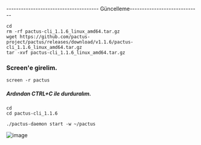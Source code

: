 -------------------------------------- Güncelleme-----------------------------
```
cd
rm -rf pactus-cli_1.1.6_linux_amd64.tar.gz
wget https://github.com/pactus-project/pactus/releases/download/v1.1.6/pactus-cli_1.1.6_linux_amd64.tar.gz
tar -xvf pactus-cli_1.1.6_linux_amd64.tar.gz
```
### Screen'e girelim. 
```
screen -r pactus
```
##### Ardından CTRL+C ile durduralım.
```
cd
cd pactus-cli_1.1.6
```
```
./pactus-daemon start -w ~/pactus
```

![image](https://github.com/Core-Node-Team/Testnet-TR/assets/91562185/7834e042-8050-47b3-8d28-f801da54e149)

